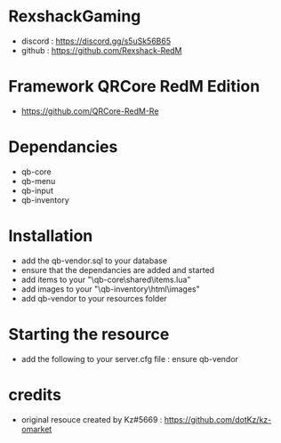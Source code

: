 # RexshackGaming
- discord : https://discord.gg/s5uSk56B65
- github : https://github.com/Rexshack-RedM

# Framework QRCore RedM Edition
- https://github.com/QRCore-RedM-Re

# Dependancies
- qb-core
- qb-menu
- qb-input
- qb-inventory

# Installation
- add the qb-vendor.sql to your database
- ensure that the dependancies are added and started
- add items to your "\qb-core\shared\items.lua"
- add images to your "\qb-inventory\html\images"
- add qb-vendor to your resources folder

# Starting the resource
- add the following to your server.cfg file : ensure qb-vendor
 
# credits
- original resouce created by Kz#5669 : https://github.com/dotKz/kz-omarket